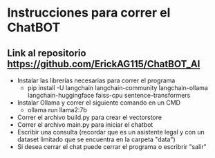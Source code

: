 # Instrucciones para correr el ChatBOT
## Link al repositorio https://github.com/ErickAG115/ChatBOT_AI
- Instalar las librerías necesarias para correr el programa
  - pip install -U langchain langchain-community langchain-ollama langchain-huggingface faiss-cpu sentence-transformers
- Instalar Ollama y correr el siguiente comando en un CMD
  - ollama run llama2:7b
- Correr el archivo build.py para crear el vectorstore
- Correr el archivo main.py para iniciar el chatbot
- Escribir una consulta (recordar que es un asistente legal y con un dataset limitado que se encuentra en la carpeta "data")
- Si desea cerrar el chat puede cerrar el programa o escribrir "salir"